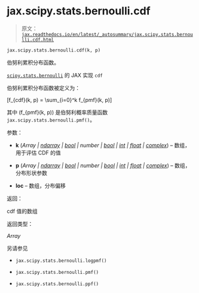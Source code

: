 # jax.scipy.stats.bernoulli.cdf

> 原文：[`jax.readthedocs.io/en/latest/_autosummary/jax.scipy.stats.bernoulli.cdf.html`](https://jax.readthedocs.io/en/latest/_autosummary/jax.scipy.stats.bernoulli.cdf.html)

```py
jax.scipy.stats.bernoulli.cdf(k, p)
```

伯努利累积分布函数。

[`scipy.stats.bernoulli`](https://docs.scipy.org/doc/scipy/reference/generated/scipy.stats.bernoulli.html#scipy.stats.bernoulli "(在 SciPy v1.13.1)") 的 JAX 实现 `cdf`

伯努利累积分布函数被定义为：

\[f_{cdf}(k, p) = \sum_{i=0}^k f_{pmf}(k, p)\]

其中 \(f_{pmf}(k, p)\) 是伯努利概率质量函数 `jax.scipy.stats.bernoulli.pmf()`。

参数：

+   **k** (*Array* *|* [*ndarray*](https://numpy.org/doc/stable/reference/generated/numpy.ndarray.html#numpy.ndarray "(在 NumPy v2.0)") *|* [*bool*](https://numpy.org/doc/stable/reference/arrays.scalars.html#numpy.bool "(在 NumPy v2.0)") *|* *number* *|* [*bool*](https://docs.python.org/3/library/functions.html#bool "(在 Python v3.12)") *|* [*int*](https://docs.python.org/3/library/functions.html#int "(在 Python v3.12)") *|* [*float*](https://docs.python.org/3/library/functions.html#float "(在 Python v3.12)") *|* [*complex*](https://docs.python.org/3/library/functions.html#complex "(在 Python v3.12)")) – 数组，用于评估 CDF 的值

+   **p** (*Array* *|* [*ndarray*](https://numpy.org/doc/stable/reference/generated/numpy.ndarray.html#numpy.ndarray "(在 NumPy v2.0)") *|* [*bool*](https://numpy.org/doc/stable/reference/arrays.scalars.html#numpy.bool "(在 NumPy v2.0)") *|* *number* *|* [*bool*](https://docs.python.org/3/library/functions.html#bool "(在 Python v3.12)") *|* [*int*](https://docs.python.org/3/library/functions.html#int "(在 Python v3.12)") *|* [*float*](https://docs.python.org/3/library/functions.html#float "(在 Python v3.12)") *|* [*complex*](https://docs.python.org/3/library/functions.html#complex "(在 Python v3.12)")) – 数组，分布形状参数

+   **loc** – 数组，分布偏移

返回：

cdf 值的数组

返回类型：

*Array*

另请参见

+   `jax.scipy.stats.bernoulli.logpmf()`

+   `jax.scipy.stats.bernoulli.pmf()`

+   `jax.scipy.stats.bernoulli.ppf()`
